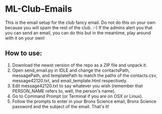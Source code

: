 # ML-Club-Emails
This is the email setup for the club fancy email. Do not do this on your own because you will spam the rest of the club. :-)
If the admins alert you that you can send an email, you can do this but in the meantime, play around with it on your own!

## How to use:
1. Download the newst version of the repo as a ZIP file and unpack it.
1. Open send_email.py in IDLE and change the contactsPath, messagePath, and templatePath to match the paths of the contacts.csv, message42120.txt, and email_template.html respectively.
1. Edit message42120.txt to say whatever you wish (remember that PERSON_NAME refers to, well, the person's name).
1. Go to Command Prompt (or Terminal if you are on OSX or Linux).
1. Follow the prompts to enter in your Bronx Science email, Bronx Science password and the subject of the email.
That's it!
